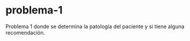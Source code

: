 # problema-1
Problema 1 donde se determina la patología del paciente y si tiene alguna recomendación.
